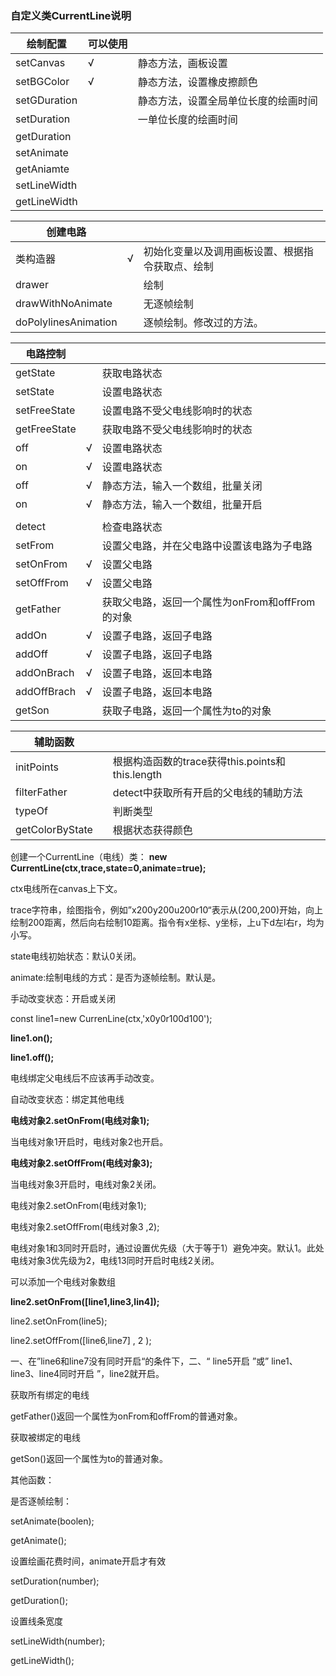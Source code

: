 ### 自定义类CurrentLine说明

| 绘制配置     | 可以使用 |                                      |
| ------------ | -------- | ------------------------------------ |
| setCanvas    | √        | 静态方法，画板设置                   |
| setBGColor   | √        | 静态方法，设置橡皮擦颜色             |
| setGDuration |          | 静态方法，设置全局单位长度的绘画时间 |
| setDuration  |          | 一单位长度的绘画时间                 |
| getDuration  |          |                                      |
| setAnimate   |          |                                      |
| getAniamte   |          |                                      |
| setLineWidth |          |                                      |
| getLineWidth |          |                                      |

| 创建电路             |      |                                                  |
| -------------------- | ---- | ------------------------------------------------ |
| 类构造器             | √    | 初始化变量以及调用画板设置、根据指令获取点、绘制 |
| drawer               |      | 绘制                                             |
| drawWithNoAnimate    |      | 无逐帧绘制                                       |
| doPolylinesAnimation |      | 逐帧绘制。修改过的方法。                         |


| 电路控制     |      |                                                 |
| ------------ | ---- | ----------------------------------------------- |
| getState     |      | 获取电路状态                                    |
| setState     |      | 设置电路状态                                    |
| setFreeState |      | 设置电路不受父电线影响时的状态                  |
| getFreeState |      | 获取电路不受父电线影响时的状态                  |
| off          | √    | 设置电路状态                                    |
| on           | √    | 设置电路状态                                    |
| off          | √    | 静态方法，输入一个数组，批量关闭                |
| on           | √    | 静态方法，输入一个数组，批量开启                |
|              |      |                                                 |
| detect       |      | 检查电路状态                                    |
| setFrom      |      | 设置父电路，并在父电路中设置该电路为子电路      |
| setOnFrom    | √    | 设置父电路                                      |
| setOffFrom   | √    | 设置父电路                                      |
| getFather    |      | 获取父电路，返回一个属性为onFrom和offFrom的对象 |
| addOn        | √    | 设置子电路，返回子电路                          |
| addOff       | √    | 设置子电路，返回子电路                          |
| addOnBrach   | √    | 设置子电路，返回本电路                          |
| addOffBrach  | √    | 设置子电路，返回本电路                          |
| getSon       |      | 获取子电路，返回一个属性为to的对象              |

| 辅助函数        |      |                                                 |
| --------------- | ---- | ----------------------------------------------- |
| initPoints      |      | 根据构造函数的trace获得this.points和this.length |
| filterFather    |      | detect中获取所有开启的父电线的辅助方法          |
| typeOf          |      | 判断类型                                        |
| getColorByState |      | 根据状态获得颜色                                |



创建一个CurrentLine（电线）类：
**new CurrentLine(ctx,trace,state=0,animate=true);**

ctx电线所在canvas上下文。

trace字符串，绘图指令，例如”x200y200u200r10“表示从(200,200)开始，向上绘制200距离，然后向右绘制10距离。指令有x坐标、y坐标，上u下d左l右r，均为小写。

state电线初始状态：默认0关闭。

animate:绘制电线的方式：是否为逐帧绘制。默认是。



手动改变状态：开启或关闭

const line1=new CurrenLine(ctx,'x0y0r100d100');

**line1.on();**

**line1.off();**

电线绑定父电线后不应该再手动改变。



自动改变状态：绑定其他电线

**电线对象2.setOnFrom(电线对象1);**

当电线对象1开启时，电线对象2也开启。

**电线对象2.setOffFrom(电线对象3);**

当电线对象3开启时，电线对象2关闭。



电线对象2.setOnFrom(电线对象1);

电线对象2.setOffFrom(电线对象3 ,2);

电线对象1和3同时开启时，通过设置优先级（大于等于1）避免冲突。默认1。此处电线对象3优先级为2，电线13同时开启时电线2关闭。



可以添加一个电线对象数组

**line2.setOnFrom([line1,line3,lin4]);**

line2.setOnFrom(line5);

line2.setOffFrom([line6,line7] , 2 );

一、在”line6和line7没有同时开启“的条件下，二、“ line5开启 ”或” line1、line3、line4同时开启 ”，line2就开启。



获取所有绑定的电线

getFather()返回一个属性为onFrom和offFrom的普通对象。

获取被绑定的电线

getSon()返回一个属性为to的普通对象。



其他函数：

是否逐帧绘制：

setAnimate(boolen);

getAnimate();

设置绘画花费时间，animate开启才有效

setDuration(number);

getDuration();

设置线条宽度

setLineWidth(number);

getLineWidth();

